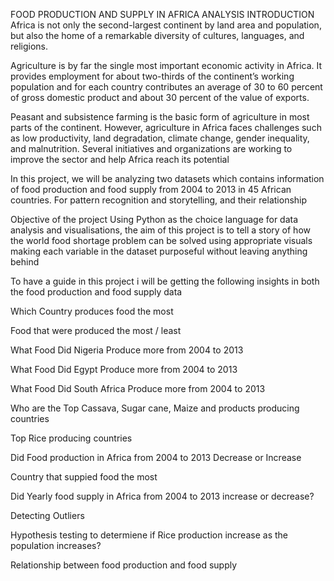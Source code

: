 FOOD PRODUCTION AND SUPPLY IN AFRICA ANALYSIS
INTRODUCTION
Africa is not only the second-largest continent by land area and population, but also the home of a remarkable diversity of cultures, languages, and religions.

Agriculture is by far the single most important economic activity in Africa. It provides employment for about two-thirds of the continent’s working population and for each country contributes an average of 30 to 60 percent of gross domestic product and about 30 percent of the value of exports.

Peasant and subsistence farming is the basic form of agriculture in most parts of the continent. However, agriculture in Africa faces challenges such as low productivity, land degradation, climate change, gender inequality, and malnutrition. Several initiatives and organizations are working to improve the sector and help Africa reach its potential

In this project, we will be analyzing two datasets which contains information of food production and food supply from 2004 to 2013 in 45 African countries. For pattern recognition and storytelling, and their relationship

Objective of the project
Using Python as the choice language for data analysis and visualisations, the aim of this project is to tell a story of how the world food shortage problem can be solved using appropriate visuals making each variable in the dataset purposeful without leaving anything behind

To have a guide in this project i will be getting the following insights in both the food production and food supply data

Which Country produces food the most

Food that were produced the most / least

What Food Did Nigeria Produce more from 2004 to 2013

What Food Did Egypt Produce more from 2004 to 2013

What Food Did South Africa Produce more from 2004 to 2013

Who are the Top Cassava, Sugar cane, Maize and products producing countries

Top Rice producing countries

Did Food production in Africa from 2004 to 2013 Decrease or Increase

Country that suppied food the most

Did Yearly food supply in Africa from 2004 to 2013 increase or decrease?

Detecting Outliers

Hypothesis testing to determiene if Rice production increase as the population increases?

Relationship between food production and food supply
